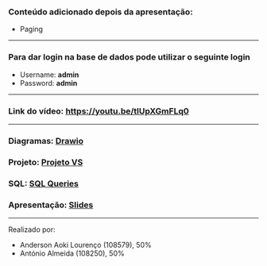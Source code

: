 ### Conteúdo adicionado depois da apresentação:
- Paging

---

### Para dar login na base de dados pode utilizar o seguinte login
- Username: **admin**
- Password: **admin**

---

### Link do vídeo: https://youtu.be/tlUpXGmFLq0

---

### Diagramas: [Drawio](Drawio)
### Projeto: [Projeto VS](Project_BD)
### SQL: [SQL Queries](SQL)
### Apresentação: [Slides](BD_Apresentacao.pdf)

---

Realizado por:
- Anderson Aoki Lourenço (108579), 50%
- António Almeida (108250), 50%
